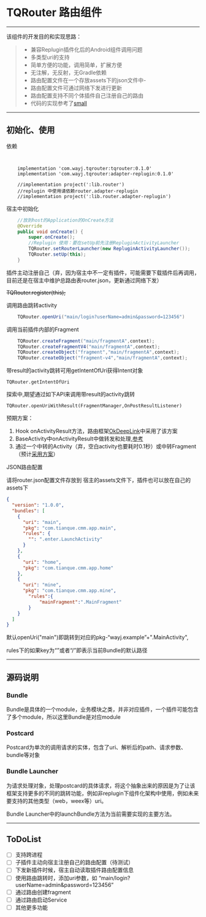 # TQRouter 路由组件

------

该组件的开发目的和实现思路：

> * 兼容Replugin插件化后的Android组件调用问题
> * 多类型uri的支持
> * 简单方便的功能，调用简单，扩展方便
> * 无注解，无反射，无Gradle依赖
> * 路由配置文件在一个存放assets下的json文件中-
> * 路由配置文件可通过网络下发进行更新
> * 路由配置支持不同个体插件自己注册自己的路由
> * 代码的实现参考了[small](https://github.com/wequick/Small)

------

## 初始化、使用

依赖

```

	
    implementation 'com.wayj.tqrouter:tqrouter:0.1.0'
    implementation 'com.wayj.tqrouter:adapter-replugin:0.1.0'
    
    //implementation project(':lib.router')
    //replugin 中使用请依赖router.adapter-replugin
    //implementation project(':lib.router.adapter-replugin')
```

宿主中初始化

```java
    //放到host的Application的OnCreate方法
    @Override
	public void onCreate() {
		super.onCreate();
        //Replugin 使用：要在setUp前先注册RepluginActivityLauncher
	    TQRouter.setRouterLauncher(new RepluginActivityLauncher());
	    TQRouter.setUp(this);
	}

```



插件主动注册自己（弃，因为宿主中不一定有插件，可能需要下载插件后再调用，目前还是在宿主中维护总路由表router.json，更新通过网络下发）

~~TQRouter.register(this);~~



调用路由跳转activity

```java
    TQRouter.openUri("main/login?userName=admin&password=123456")
```

调用当前插件内部的Fragment

```java
	TQRouter.createFragment("main/fragmentA",context);
	TQRouter.createFragmentV4("main/fragmentA",context);
	TQRouter.createObject("fragment","main/fragmentA",context);  
	TQRouter.createObject("fragment-v4","main/fragmentA",context); 
```

带result的activity跳转可用getIntentOfUri获得Intent对象

```
TQRouter.getIntentOfUri
```

<p> 探索中,期望通过如下API来调用带result的activity跳转</p> 

```
TQRouter.openUriWithResult(FragmentManager,OnPostResultListener)
```

<p> 预期方案：

1. Hook onActivityResult方法，路由框架[OkDeepLink](https://www.jianshu.com/p/8a3eeeaf01e8)中采用了该方案
2. BaseActivity中onActivityResult中做转发和处理,[参考](https://blog.csdn.net/wanyouzhi/article/details/78533888)
3. 通过一个中转的Activity（弃，空白activity也要耗时0.1秒）或中转Fragment（预计[采用方案](https://blog.csdn.net/gengqiquan/article/details/74331845)）</p> 



JSON路由配置

请将router.json配置文件存放到 宿主的assets文件下，插件也可以放在自己的assets下

```json
{
  "version": "1.0.0",
  "bundles": [
    {
      "uri": "main",
      "pkg": "com.tianque.cmm.app.main",
      "rules": {
        "": ".enter.LaunchActivity"
      }
    },
    {
      "uri": "home",
      "pkg": "com.tianque.cmm.app.home"
    },
    {
      "uri": "mine",
      "pkg": "com.tianque.cmm.app.mine",
        "rules":{
            "mainFragment":".MainFragment"
        }
    }
  ]
}

```

默认openUri("main")即跳转到对应的pkg-“wayj.example”+".MainActivity",

rules下的如果key为“”或者“/”即表示当前Bundle的默认路径  

------

## 源码说明

### Bundle

Bundle是具体的一个module，业务模块之类，并非对应插件，一个插件可能包含了多个module，所以这里Bundle是对应module

### Postcard

Postcard为单次的调用请求的实体，包含了uri、解析后的path、请求参数、bundle等对象

### Bundle Launcher

为请求处理对象，处理postcard的具体请求，将这个抽象出来的原因是为了让该框架支持更多的不同的跳转功能，例如非replugin下组件化架构中使用，例如未来要支持的其他类型（web，weex等）uri。

Bundle Launcher中的launchBundle方法为当前需要实现的主要方法。

------

## ToDoList

- [ ] 支持跨进程
- [ ] 子插件主动向宿主注册自己的路由配置（待测试）
- [ ] 下发新插件时候，宿主自动读取插件路由配置信息
- [ ] 使用路由跳转时，添加uri参数，如 “main/login?userName=admin&password=123456”
- [ ] 通过路由创建fragment
- [ ] 通过路由启动Service
- [ ] 其他更多功能
